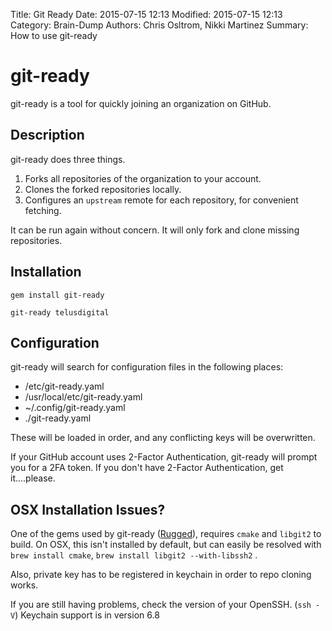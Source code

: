Title: Git Ready
Date: 2015-07-15 12:13
Modified: 2015-07-15 12:13
Category: Brain-Dump
Authors: Chris Osltrom, Nikki Martinez
Summary: How to use git-ready

# git-ready

git-ready is a tool for quickly joining an organization on GitHub.

Description
-----------

git-ready does three things.
1. Forks all repositories of the organization to your account.
2. Clones the forked repositories locally.
3. Configures an `upstream` remote for each repository, for convenient fetching.

It can be run again without concern. It will only fork and clone missing repositories.

Installation
------------

`gem install git-ready`

`git-ready telusdigital`

Configuration
-------------
git-ready will search for configuration files in the following places:
* /etc/git-ready.yaml
* /usr/local/etc/git-ready.yaml
* ~/.config/git-ready.yaml
* ./git-ready.yaml

These will be loaded in order, and any conflicting keys will be overwritten.

If your GitHub account uses 2-Factor Authentication, git-ready will prompt you for a 2FA token. If you don't have 2-Factor Authentication, get it....please.

OSX Installation Issues?
------------------------

One of the gems used by git-ready ([Rugged](https://github.com/libgit2/rugged)), requires `cmake` and `libgit2` to build. On OSX, this isn't installed by default, but can easily be resolved with `brew install cmake`, `brew install libgit2 --with-libssh2` .

Also, private key has to be registered in keychain in order to repo cloning works.

If you are still having problems, check the version of your OpenSSH. (`ssh -V`) Keychain support is in version 6.8
